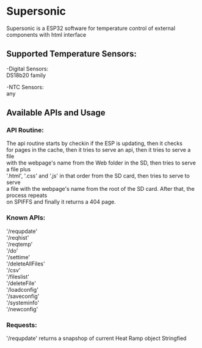 # Supersonic

Supersonic is a ESP32 software for temperature control of external components with html interface


## Supported Temperature Sensors:

-Digital Sensors:  
    DS18b20 family

-NTC Sensors:  
    any


## Available APIs and Usage

### API Routine:
The api routine starts by checkin if the ESP is updating, then it checks  
for pages in the cache, then it tries to serve an api, then it tries to serve a file  
with the webpage's name from the Web folder in the SD, then tries to serve a file plus  
'.html', '.css' and '.js' in that order from the SD card, then tries to serve to serve  
a file with the webpage's name from the root of the SD card. After that, the process repeats  
on SPIFFS and finally it returns a 404 page.

### Known APIs:
'/requpdate'  
'/reqhist'  
'/reqtemp'  
'/do'  
'/settime'  
'/deleteAllFiles'  
'/csv'  
'/fileslist'  
'/deleteFile'  
'/loadconfig'  
'/saveconfig'  
'/systeminfo'  
'/newconfig'  

### Requests:
'/requpdate' returns a snapshop of current Heat Ramp object Stringfied


